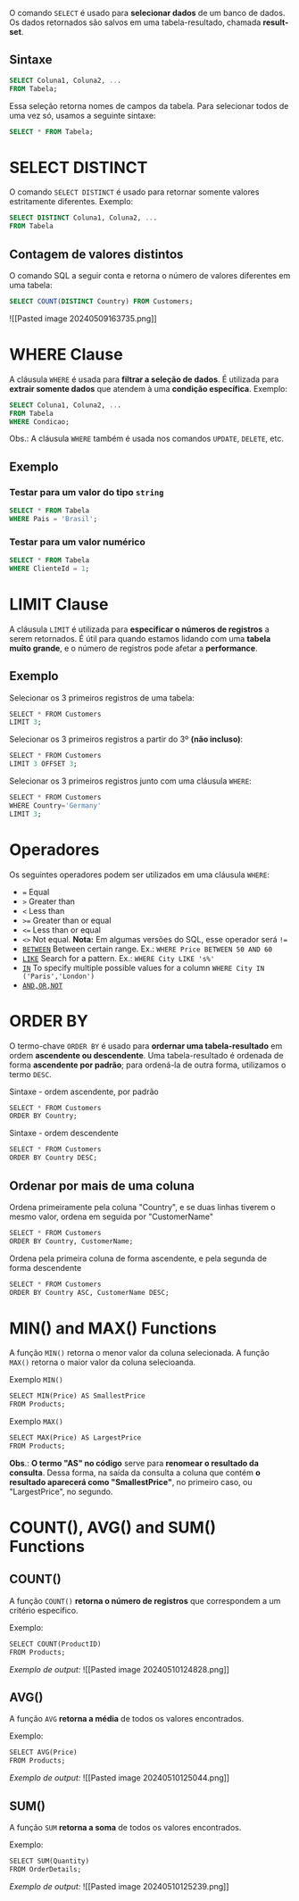 O comando `SELECT` é usado para **selecionar dados** de um banco de dados. Os dados retornados são salvos em uma tabela-resultado, chamada **result-set**.
## Sintaxe
```SQL
SELECT Coluna1, Coluna2, ...
FROM Tabela;
```

Essa seleção retorna nomes de campos da tabela. Para selecionar todos de uma vez só, usamos a seguinte sintaxe:
```SQL
SELECT * FROM Tabela; 
```
# SELECT DISTINCT
O comando `SELECT DISTINCT` é usado para retornar somente valores estritamente diferentes. Exemplo:
```SQL
SELECT DISTINCT Coluna1, Coluna2, ...
FROM Tabela
```
## Contagem de valores distintos
O comando SQL a seguir conta e retorna o número de valores diferentes em uma tabela:
```SQL
SELECT COUNT(DISTINCT Country) FROM Customers;
```

![[Pasted image 20240509163735.png]]

# WHERE Clause
A cláusula `WHERE` é usada para **filtrar a seleção de dados**. É utilizada para **extrair somente dados** que atendem à uma **condição específica**. Exemplo:
```SQL
SELECT Coluna1, Coluna2, ...
FROM Tabela
WHERE Condicao;
```
Obs.: A cláusula `WHERE` também é usada nos comandos `UPDATE`, `DELETE`, etc.
## Exemplo
### Testar para um valor do tipo `string`
```SQL
SELECT * FROM Tabela
WHERE Pais = 'Brasil';
```
### Testar para um valor numérico
```SQL
SELECT * FROM Tabela
WHERE ClienteId = 1;
```
# LIMIT Clause
A cláusula `LIMIT` é utilizada para **especificar o números de registros** a serem retornados. É útil para quando estamos lidando com uma **tabela muito grande**, e o número de registros pode afetar a **performance**.
## Exemplo

Selecionar os 3 primeiros registros de uma tabela:
```SQL
SELECT * FROM Customers  
LIMIT 3;
```

Selecionar os 3 primeiros registros a partir do 3º **(não incluso)**:
```SQL
SELECT * FROM Customers  
LIMIT 3 OFFSET 3;
```

Selecionar os 3 primeiros registros junto com uma cláusula `WHERE`:
```SQL
SELECT * FROM Customers  
WHERE Country='Germany'  
LIMIT 3;
```
# Operadores
Os seguintes operadores podem ser utilizados em uma cláusula `WHERE`:
- `=` Equal
- `>` Greater than
- `<` Less than
- `>=` Greater than or equal
- `<=` Less than or equal
- `<>` Not equal. **Nota:** Em algumas versões do SQL, esse operador será `!=`
- [`BETWEEN`](3.1%20BETWEEN.md) Between certain range. Ex.: `WHERE Price BETWEEN 50 AND 60`
- [`LIKE`](3.2%20LIKE.md) Search for a pattern. Ex.: `WHERE City LIKE 's%'`
- [`IN`](3.3%20IN.md) To specify multiple possible values for a column `WHERE City IN ('Paris','London')`
- [`AND,OR,NOT`](3.4%20AND,%20OR,%20NOT.md)

# ORDER BY
O termo-chave `ORDER BY` é usado para **ordernar uma tabela-resultado** em ordem **ascendente ou descendente**. Uma tabela-resultado é ordenada de forma **ascendente por padrão**; para ordená-la de outra forma, utilizamos o termo `DESC`.

Sintaxe - ordem ascendente, por padrão
```SQL
SELECT * FROM Customers  
ORDER BY Country;
```

Sintaxe - ordem descendente
```SQL
SELECT * FROM Customers  
ORDER BY Country DESC;
```
## Ordenar por mais de uma coluna

Ordena primeiramente pela coluna "Country", e se duas linhas tiverem o mesmo valor, ordena em seguida por "CustomerName"
```SQL
SELECT * FROM Customers  
ORDER BY Country, CustomerName;
```

Ordena pela primeira coluna de forma ascendente, e pela segunda de forma descendente
```SQL
SELECT * FROM Customers  
ORDER BY Country ASC, CustomerName DESC;
```

# MIN() and MAX() Functions
A função `MIN()` retorna o menor valor da coluna selecionada.
A função `MAX()` retorna o maior valor da coluna selecioanda.

Exemplo `MIN()`
```SQL
SELECT MIN(Price) AS SmallestPrice  
FROM Products;
```

Exemplo `MAX()`
```SQL
SELECT MAX(Price) AS LargestPrice  
FROM Products;
```

**Obs**.: **O termo "AS" no código** serve para **renomear o resultado da consulta**. Dessa forma, na saída da consulta a coluna que contém **o resultado aparecerá como "SmallestPrice"**, no primeiro caso, ou "LargestPrice", no segundo.

# COUNT(), AVG() and SUM() Functions
## COUNT()
A função `COUNT()` **retorna o número de registros** que correspondem a um critério específico.

Exemplo:
```SQL
SELECT COUNT(ProductID)  
FROM Products;
```

*Exemplo de output:*
![[Pasted image 20240510124828.png]]
## AVG()
A função `AVG` **retorna a média** de todos os valores encontrados.

Exemplo:
```SQL
SELECT AVG(Price)  
FROM Products;
```

*Exemplo de output:*
![[Pasted image 20240510125044.png]]
## SUM()
A função `SUM` **retorna a soma** de todos os valores encontrados.

Exemplo:
```SQL
SELECT SUM(Quantity)  
FROM OrderDetails;
```

*Exemplo de output:*
![[Pasted image 20240510125239.png]]

